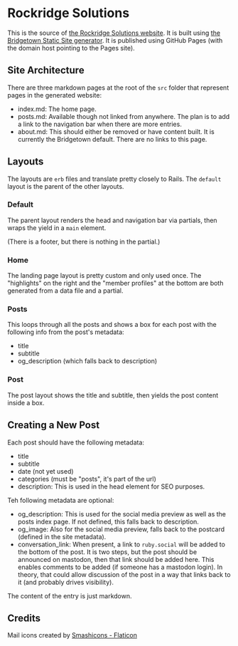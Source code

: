 # Rockridge Solutions

This is the source of [the Rockridge Solutions website](https://rockridgesolutions.com/). It is built using
[the Bridgetown Static Site generator](https://www.bridgetownrb.com/docs/). It is published using GitHub
Pages (with the domain host pointing to the Pages site).

## Site Architecture

There are three markdown pages at the root of the `src` folder that represent pages in the generated website:
- index.md: The home page.
- posts.md: Available though not linked from anywhere. The plan is to add a link to the navigation bar when there
            are more entries.
- about.md: This should either be removed or have content built. It is currently the Bridgetown default. There are
            no links to this page.

## Layouts

The layouts are `erb` files and translate pretty closely to Rails. The `default` layout is the parent of the other
layouts.

### Default

The parent layout renders the head and navigation bar via partials, then wraps the yield in a `main` element.

(There is a footer, but there is nothing in the partial.)

### Home

The landing page layout is pretty custom and only used once. The "highlights" on the right and the "member profiles" at the bottom are both generated from a data file and a partial.

### Posts

This loops through all the posts and shows a box for each post with the following info from the post's metadata:
- title
- subtitle
- og_description (which falls back to description)

### Post

The post layout shows the title and subtitle, then yields the post content inside a box.

## Creating a New Post

Each post should have the following metadata:
- title
- subtitle
- date (not yet used)
- categories (must be "posts", it's part of the url)
- description: This is used in the head element for SEO purposes.

Teh following metadata are optional:
- og_description: This is used for the social media preview as well as the posts index page. If not
  defined, this falls back to description.
- og_image: Also for the social media preview, falls back to the postcard (defined in the site metadata).
- conversation_link: When present, a link to `ruby.social` will be added to the bottom of the post. It is
  two steps, but the post should be announced on mastodon, then that link should be added here. This enables
  comments to be added (if someone has a mastodon login). In theory, that could allow discussion of the post
  in a way that links back to it (and probably drives visibility).

The content of the entry is just markdown.


## Credits

Mail icons created by [Smashicons - Flaticon](https://www.flaticon.com/free-icons/mail)